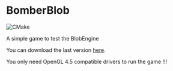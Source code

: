# BomberBlob
![CMake](https://github.com/alexdesaint/BomberBlob/workflows/CMake/badge.svg)

A simple game to test the BlobEngine

You can download the last version [here](https://github.com/alexdesaint/BomberBlob/releases).

You only need OpenGL 4.5 compatible drivers to run the game !!!
